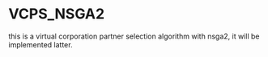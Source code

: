 # VCPS_NSGA2
this is a virtual corporation partner selection algorithm with nsga2,
it will be implemented latter.
